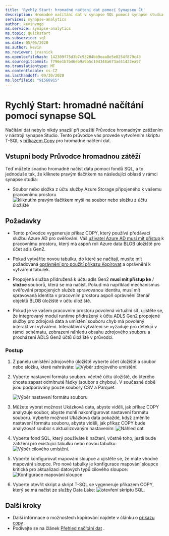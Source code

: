 ```yaml
---
title: 'Rychlý Start: hromadné načtení dat pomocí Synapseu Čt'
description: Hromadné načítání dat v synapse SQL pomocí synapse studia
services: synapse-analytics
author: kevinvngo
ms.service: synapse-analytics
ms.topic: quickstart
ms.subservice: sql
ms.date: 05/06/2020
ms.author: kevin
ms.reviewer: jrasnick
ms.openlocfilehash: 142309f75d3b7c93204bb9eaa8e5e0254f879c43
ms.sourcegitcommit: f796e1b7b46eb9a9b5c104348a673ad41422ea97
ms.translationtype: MT
ms.contentlocale: cs-CZ
ms.lasthandoff: 09/30/2020
ms.locfileid: "91568915"
---
```

# <a name="quickstart-bulk-loading-with-synapse-sql"></a>Rychlý Start: hromadné načítání pomocí synapse SQL

Načítání dat nebylo nikdy snazší při použití Průvodce hromadným zatížením v nástroji synapse Studio. Tento průvodce vás provede vytvořením skriptu T-SQL s [příkazem Copy](https://docs.microsoft.com/sql/t-sql/statements/copy-into-transact-sql?view=azure-sqldw-latest) pro hromadné načtení dat. 

## <a name="entry-points-to-the-bulk-load-wizard"></a>Vstupní body Průvodce hromadnou zátěží

Teď můžete snadno hromadně načíst data pomocí fondů SQL, a to jednoduše tak, že kliknete pravým tlačítkem na následující oblasti v rámci synapse studia:

- Soubor nebo složka z účtu služby Azure Storage připojeného k vašemu pracovnímu prostoru ![ kliknutím pravým tlačítkem myši na soubor nebo složku z účtu úložiště](./sql/media/bulk-load/bulk-load-entry-point-0.png)

## <a name="prerequisites"></a>Požadavky

- Tento průvodce vygeneruje příkaz COPY, který používá předávací službu Azure AD pro ověřování. Váš [uživatel Azure AD musí mít přístup](https://docs.microsoft.com/azure/synapse-analytics/sql-data-warehouse/quickstart-bulk-load-copy-tsql-examples#d-azure-active-directory-authentication-aad) k pracovnímu prostoru, který má aspoň roli Azure data BLOB úložiště pro účet adls Gen2.

- Pokud vytváříte novou tabulku, do které se načítají, musíte mít požadovaná [oprávnění pro použití příkazu Kopírovat](https://docs.microsoft.com/sql/t-sql/statements/copy-into-transact-sql?view=azure-sqldw-latest#permissions) a oprávnění k vytváření tabulek.

- Propojená služba přidružená k účtu adls Gen2 **musí mít přístup ke** / **složce** souborů, která se má načíst. Pokud má například mechanismus ověřování propojených služeb spravovanou identitu, musí mít spravovaná identita v pracovním prostoru aspoň oprávnění čtenář objektů BLOB úložiště v účtu úložiště.

- Pokud je ve vašem pracovním prostoru povolená virtuální síť, ujistěte se, že integrovaný modul runtime přidružený k účtu ADLS Gen2 propojené služby pro zdrojová data a umístění souboru chyb má povolený interaktivní vytváření. Interaktivní vytváření se vyžaduje pro detekci v rámci schématu, zobrazení náhledu obsahu zdrojového souboru a procházení ADLS Gen2 účtů úložiště v průvodci.

### <a name="steps"></a>Postup

1. Z panelu umístění zdrojového úložiště vyberte účet úložiště a soubor nebo složku, které nahráváte: ![ Výběr zdrojového umístění.](./sql/media/bulk-load/bulk-load-source-location.png)

2. Vyberte nastavení formátu souboru včetně účtu úložiště, do kterého chcete zapsat odmítnuté řádky (soubor s chybou). V současné době jsou podporovány pouze soubory CSV a Parquet.

    ![Výběr nastavení formátu souboru](./sql/media/bulk-load/bulk-load-file-format-settings.png)

3. Můžete vybrat možnost Ukázková data, abyste viděli, jak příkaz COPY analyzuje soubor, abyste mohli nakonfigurovat nastavení formátu souboru. Vyberte možnost Ukázková data pokaždé, když změníte nastavení formátu souboru, abyste viděli, jak příkaz COPY bude analyzovat soubor s aktualizovaným nastavením: ![ Náhled dat](./sql/media/bulk-load/bulk-load-file-format-settings-preview-data.png) 

4. Vyberte fond SQL, který používáte k načtení, včetně toho, jestli bude zatížení pro existující tabulku nebo novou tabulku: ![ Výběr cílového umístění.](./sql/media/bulk-load/bulk-load-target-location.png)

5. Vyberte konfigurovat mapování sloupce a ujistěte se, že máte vhodné mapování sloupce. Pro nové tabulky je konfigurace mapování sloupce kritická pro aktualizaci datových typů cílového sloupce: ![ Konfigurace mapování sloupce](./sql/media/bulk-load/bulk-load-target-location-column-mapping.png)

6. Vyberte otevřít skript a skript T-SQL se vygeneruje příkazem COPY, který se má načíst ze služby Data Lake: ![ otevření skriptu SQL.](./sql/media/bulk-load/bulk-load-target-final-script.png)

## <a name="next-steps"></a>Další kroky

- Další informace o možnostech kopírování najdete v článku o [příkazu copy](https://docs.microsoft.com/sql/t-sql/statements/copy-into-transact-sql?view=azure-sqldw-latest#syntax) .
- Podívejte se na článek [Přehled načítání dat](https://docs.microsoft.com/azure/synapse-analytics/sql-data-warehouse/design-elt-data-loading#what-is-elt) .
